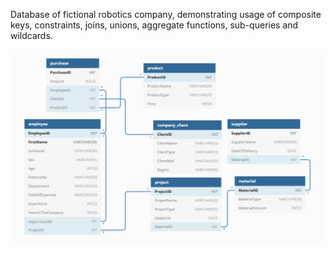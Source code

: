 Database of fictional robotics company, demonstrating usage of composite keys, constraints, joins, unions, aggregate functions, sub-queries and wildcards.

![Image description](schemaa.png)
